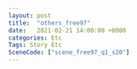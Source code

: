 ```yaml
---
layout: post
title:  "others_free97"
date:   2021-02-21 14:00:00 +0000
categories: Etc
Tags: Story Etc
SceneCode: ["scene_free97_q1_s20"]
---
```

